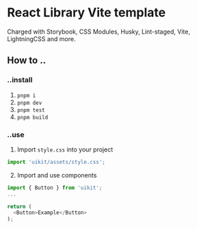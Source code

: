 # React Library Vite template

Charged with Storybook, CSS Modules, Husky, Lint-staged, Vite, LightningCSS and more.

## How to ..

### ..install

1. `pnpm i`
2. `pnpm dev`
3. `pnpm test`
4. `pnpm build`

### ..use

1. Import `style.css` into your project

```js
import 'uikit/assets/style.css';
```

2. Import and use components

```js
import { Button } from 'uikit';
...

return (
  <Button>Example</Button>
);
```
